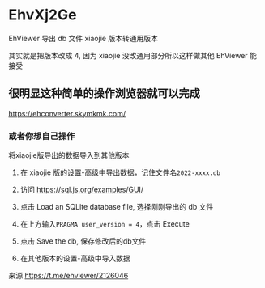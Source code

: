 # EhvXj2Ge

EhViewer 导出 db 文件 xiaojie 版本转通用版本

其实就是把版本改成 4, 因为 xiaojie 没改通用部分所以这样做其他 EhViewer 能接受

## 很明显这种简单的操作浏览器就可以完成

https://ehconverter.skymkmk.com/

### 或者你想自己操作

将xiaojie版导出的数据导入到其他版本

1. 在 xiaojie 版的设置-高级中导出数据，记住文件名`2022-xxxx.db`

2. 访问 https://sql.js.org/examples/GUI/

3. 点击 Load an SQLite database file, 选择刚刚导出的 db 文件

4. 在上方输入`PRAGMA user_version = 4`，点击 Execute

5. 点击 Save the db, 保存修改后的db文件

6. 在其他版本的设置-高级中导入数据

来源 https://t.me/ehviewer/2126046
